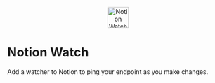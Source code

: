 <p align="center">
    <img src="" width="48" title="Notion Watch">
</p>

# Notion Watch
Add a watcher to Notion to ping your endpoint as you make changes.
